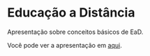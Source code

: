 # Educação a Distância

Apresentação sobre conceitos básicos de EaD.

Você pode ver a apresentação em
[aqui](http://darcamo.github.io/educacao-a-distancia/).
